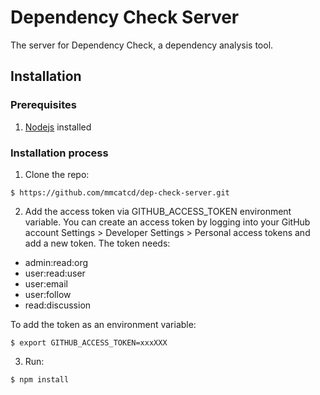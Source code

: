 # Dependency Check Server

The server for Dependency Check, a dependency analysis tool.

## Installation

### Prerequisites

1. [Nodejs](https://nodejs.org/en/) installed

### Installation process

1. Clone the repo:
```
$ https://github.com/mmcatcd/dep-check-server.git
```

2. Add the access token via GITHUB_ACCESS_TOKEN environment variable. You can create an access token by logging into your GitHub account Settings > Developer Settings > Personal access tokens and add a new token. The token needs:
- admin:read:org
- user:read:user
- user:email
- user:follow
- read:discussion

To add the token as an environment variable:
```
$ export GITHUB_ACCESS_TOKEN=xxxXXX
```

3. Run:
```
$ npm install
```
